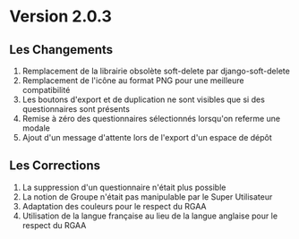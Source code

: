 # Version 2.0.3

## Les Changements

1. Remplacement de la librairie obsolète soft-delete par django-soft-delete
2. Remplacement de l'icône au format PNG pour une meilleure compatibilité
3. Les boutons d'export et de duplication ne sont visibles que si des questionnaires sont présents
4. Remise à zéro des questionnaires sélectionnés lorsqu'on referme une modale
5. Ajout d'un message d'attente lors de l'export d'un espace de dépôt

## Les Corrections

1. La suppression d'un questionnaire n'était plus possible
2. La notion de Groupe n'était pas manipulable par le Super Utilisateur
3. Adaptation des couleurs pour le respect du RGAA
4. Utilisation de la langue française au lieu de la langue anglaise pour le respect du RGAA
